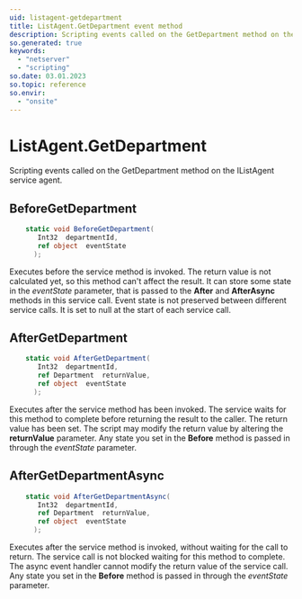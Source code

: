 ```yaml
---
uid: listagent-getdepartment
title: ListAgent.GetDepartment event method
description: Scripting events called on the GetDepartment method on the ListAgent service agent.
so.generated: true
keywords:
  - "netserver"
  - "scripting"
so.date: 03.01.2023
so.topic: reference
so.envir:
  - "onsite"
---
```

# ListAgent.GetDepartment

Scripting events called on the <see cref='M:SuperOffice.CRM.Services.IListAgent.GetDepartment'>GetDepartment</see> method on the <see cref='IListAgent'>IListAgent</see>  service agent.

## BeforeGetDepartment
```cs
    static void BeforeGetDepartment(
       Int32  departmentId,
       ref object  eventState
      );
```
Executes before the service method is invoked.
The return value is not calculated yet, so this method can't affect the result.
It can store some state in the *eventState* parameter, that is passed to the **After** and **AfterAsync** methods in this service call.
Event state is not preserved between different service calls. It is set to null at the start of each service call.
## AfterGetDepartment
```cs
    static void AfterGetDepartment(
       Int32  departmentId,
       ref Department  returnValue,
       ref object  eventState
      );
```
Executes after the service method has been invoked. The service waits for this method to complete before returning the result to the caller.
The return value has been set. The script may modify the return value by altering the **returnValue** parameter.
Any state you set in the **Before** method is passed in through the *eventState* parameter.
## AfterGetDepartmentAsync
```cs
    static void AfterGetDepartmentAsync(
       Int32  departmentId,
       ref Department  returnValue,
       ref object  eventState
      );
```
Executes after the service method is invoked, without waiting for the call to return.
The service call is not blocked waiting for this method to complete.
The async event handler cannot modify the return value of the service call.
Any state you set in the **Before** method is passed in through the *eventState* parameter.

